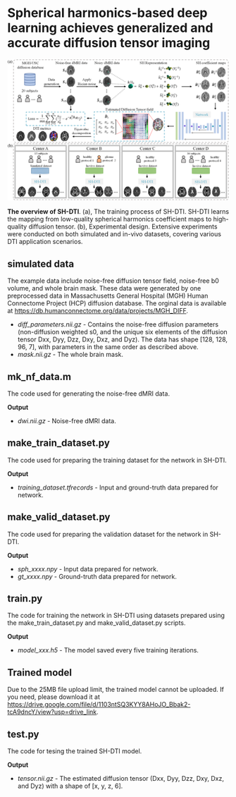 # Spherical harmonics-based deep learning achieves generalized and accurate diffusion tensor imaging

![The overview of SH-DTI](https://github.com/chenyunwe1/SH-DTI/blob/main/Overview.png)

**The overview of SH-DTI**. (a), The training process of SH-DTI. SH-DTI learns the mapping from low-quality spherical harmonics coefficient maps to high-quality diffusion tensor. (b), Experimental design. Extensive experiments were conducted on both simulated and in-vivo datasets, covering various DTI application scenarios.

## **simulated data**

The example data include noise-free diffusion tensor field, noise-free b0 volume, and whole brain mask. These data were generated by one preprocessed data in Massachusetts General Hospital (MGH) Human Connectome Project (HCP) diffusion database. The orginal data is available at https://db.humanconnectome.org/data/projects/MGH_DIFF.

- *diff_parameters.nii.gz* - Contains the noise-free diffusion parameters (non-diffusion weighted s0, and the unique six elements of the diffusion tensor Dxx, Dyy, Dzz, Dxy, Dxz, and Dyz). The data has shape [128, 128, 96, 7], with parameters in the same order as described above.
- *mask.nii.gz*  - The whole brain mask.

## mk_nf_data.m
The code used for generating the noise-free dMRI data.

**Output**
- *dwi.nii.gz* - Noise-free dMRI data.

## make_train_dataset.py
The code used for preparing the training dataset for the network in SH-DTI.

**Output**
- *training_dataset.tfrecords* - Input and ground-truth data prepared for network.

## make_valid_dataset.py
The code used for preparing the validation  dataset for the network in SH-DTI.

**Output**
- *sph_xxxx.npy* - Input data prepared for network.
- *gt_xxxx.npy* - Ground-truth data prepared for network.

## train.py
The code for training the network in SH-DTI using datasets prepared using the make_train_dataset.py and make_valid_dataset.py scripts.

**Output**
- *model_xxx.h5* - The model saved every five training iterations.

## Trained model
Due to the 25MB file upload limit, the trained model cannot be uploaded. If you need, please download it at https://drive.google.com/file/d/1103ntSQ3KYY8AHoJO_Bbak2-tcA9dncY/view?usp=drive_link.

## test.py
The code for tesing the trained SH-DTI model.

**Output**
- *tensor.nii.gz* - The estimated diffusion tensor (Dxx, Dyy, Dzz, Dxy, Dxz, and Dyz) with a shape of [x, y, z, 6]. 
